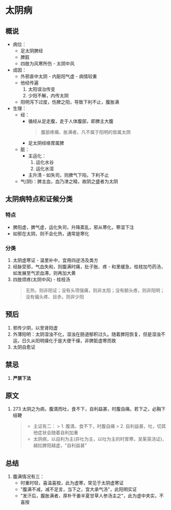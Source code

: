 # 太阴病
## 概说
* 病位：
    * 足太阴脾经
    * 脾脏
    * 四肢为风寒所伤 - 太阴中风
* 成因：
    * 外邪直中太阴 - 内脏阳气虚 - 病情较重
    * 他经传遍
        1. 太阳误治传变
        2. 少阳不解，内传太阴
    * 阳明泻下过度，伤脾之阳，导致下利不止，腹胀满
* 生理：
    * 经：
        * 循经从足走腹，走于人体腹部，即脾主大腹
            > 腹部疼痛、胀满者，凡不属于阳明的皆属太阴
        * 足太阴经络胃属脾
    * 脏：
        * 主运化：
            1. 运化水谷
            2. 运化水湿
        * 主升清 - 如失司，则脾气下陷，下利不止
    * 气(阴)：脾主血，血乃津之精，故阴之盛者为太阴

## 太阴病特点和证候分类
### 特点
* 脾阳虚，脾气虚，运化失司，升降紊乱，邪从寒化，寒湿下注
* 如邪在太阴，则不会化热，通常是寒化

### 分类
1. 太阴虚寒证 - 温里补中，宜用四逆汤及类方
2. 经脉受邪，气血失和，则腹满时痛，肚子胀、疼 - 和里缓急，桂枝加芍药汤，如发展至气淤血滞，则再加大黄
3. 四肢烦疼(太阴中风) - 桂枝汤
    > 无热，则非阳证；没有头项强痛，则非太阳；没有额头疼，则非阳明；没有偏头疼、目赤，则非少阳

## 预后
1. 邪传少阴，以至肾阳虚
2. 外薄阳明：太阴湿浊不化，湿浊在肠道郁积过久。随着脾阳恢复，但是湿浊不运，日久从阳明燥化于是大便干燥，非脾脏虚寒而致
3. 太阴自愈证

## 禁忌
1. <strong>严禁下法</strong>

## 原文
1. 273 太阴之为病，腹満而吐，食不下，自利益甚，时腹自痛。若下之，必胸下结鞕
    > * 主证有二：
        > 1. 腹満，食不下，时腹自痛
        > 2. 自利益甚，吐，切其他症状会随着自利加重
    > * 太阴病，以自利为主(非吐为主，以吐为主的时胃寒，吴茱萸汤证)，越拉脾阳越虚，"自利益甚"

## 总结
1. 腹满情况有三：
    * 时重时轻，喜温喜按，此为虚寒，常见于太阴虚寒证
    * "腹满不减，减不足言，当下之，宜大承气汤"，此阳明实证
    * "发汗后，腹胀满者，厚朴干姜半夏甘草人参汤主之"，此为虚中夹实，不喜按
